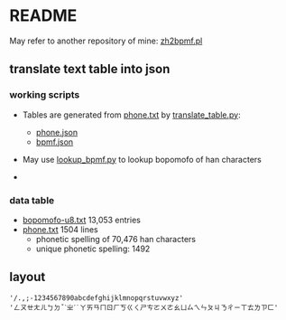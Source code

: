 # README

May refer to another repository of mine: [zh2bpmf.pl](https://github.com/ericosur/charencoding/blob/master/appl/zh2bpmf.pl)

## translate text table into json

### working scripts

* Tables are generated from [phone.txt](./phone.txt) by [translate_table.py](./translate_table.py):
    - [phone.json](./phone.json)
    - [bpmf.json](./bpmf.json)

* May use [lookup_bpmf.py](./lookup_bpmf.py) to lookup bopomofo of han characters
*


### data table

- [bopomofo-u8.txt](./bopomofo-u8.txt) 13,053 entries
- [phone.txt](./phone.txt) 1504 lines
    - phonetic spelling of 70,476 han characters
    - unique phonetic spelling: 1492


## layout

```
'/.,;-1234567890abcdefghijklmnopqrstuvwxyz'
'ㄥㄡㄝㄤㄦㄅㄉˇˋㄓˊ˙ㄚㄞㄢㄇㄖㄏㄎㄍㄑㄕㄘㄛㄨㄜㄠㄩㄙㄟㄣㄆㄐㄋㄔㄧㄒㄊㄌㄗㄈ'
```

